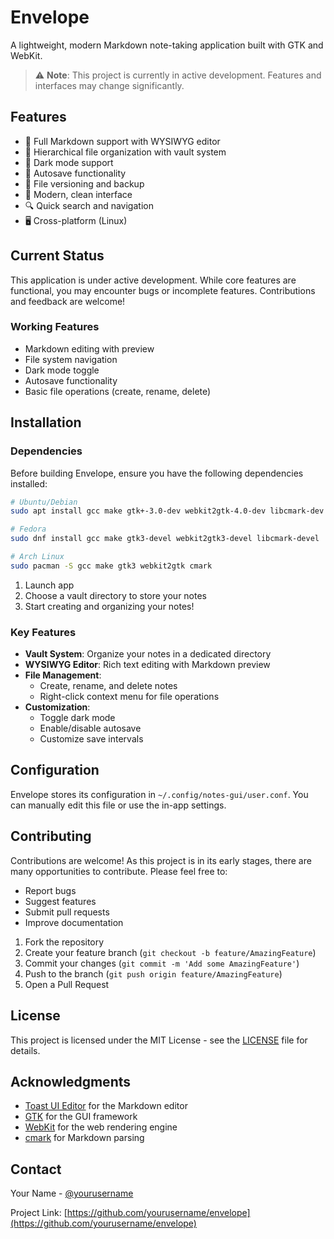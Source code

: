 # Envelope

A lightweight, modern Markdown note-taking application built with GTK and WebKit.

> ⚠️ **Note**: This project is currently in active development. Features and interfaces may change significantly.

## Features

- 📝 Full Markdown support with WYSIWYG editor
- 🌳 Hierarchical file organization with vault system
- 🌙 Dark mode support
- 💾 Autosave functionality
- 🔄 File versioning and backup
- 🎨 Modern, clean interface
- 🔍 Quick search and navigation
- 🖥️ Cross-platform (Linux)

## Current Status

This application is under active development. While core features are functional, you may encounter bugs or incomplete features. Contributions and feedback are welcome!

### Working Features
- Markdown editing with preview
- File system navigation
- Dark mode toggle
- Autosave functionality
- Basic file operations (create, rename, delete)

## Installation

### Dependencies

Before building Envelope, ensure you have the following dependencies installed:

```bash
# Ubuntu/Debian
sudo apt install gcc make gtk+-3.0-dev webkit2gtk-4.0-dev libcmark-dev

# Fedora
sudo dnf install gcc make gtk3-devel webkit2gtk3-devel libcmark-devel

# Arch Linux
sudo pacman -S gcc make gtk3 webkit2gtk cmark
```

1. Launch app
2. Choose a vault directory to store your notes
3. Start creating and organizing your notes!

### Key Features

- **Vault System**: Organize your notes in a dedicated directory
- **WYSIWYG Editor**: Rich text editing with Markdown preview
- **File Management**: 
  - Create, rename, and delete notes
  - Right-click context menu for file operations
- **Customization**:
  - Toggle dark mode
  - Enable/disable autosave
  - Customize save intervals

## Configuration

Envelope stores its configuration in `~/.config/notes-gui/user.conf`. You can manually edit this file or use the in-app settings.

## Contributing

Contributions are welcome! As this project is in its early stages, there are many opportunities to contribute. Please feel free to:

- Report bugs
- Suggest features
- Submit pull requests
- Improve documentation

1. Fork the repository
2. Create your feature branch (`git checkout -b feature/AmazingFeature`)
3. Commit your changes (`git commit -m 'Add some AmazingFeature'`)
4. Push to the branch (`git push origin feature/AmazingFeature`)
5. Open a Pull Request

## License

This project is licensed under the MIT License - see the [LICENSE](LICENSE) file for details.

## Acknowledgments

- [Toast UI Editor](https://ui.toast.com/tui-editor) for the Markdown editor
- [GTK](https://www.gtk.org/) for the GUI framework
- [WebKit](https://webkit.org/) for the web rendering engine
- [cmark](https://github.com/commonmark/cmark) for Markdown parsing

## Contact

Your Name - [@yourusername](https://twitter.com/yourusername)

Project Link: [https://github.com/yourusername/envelope](https://github.com/yourusername/envelope)
